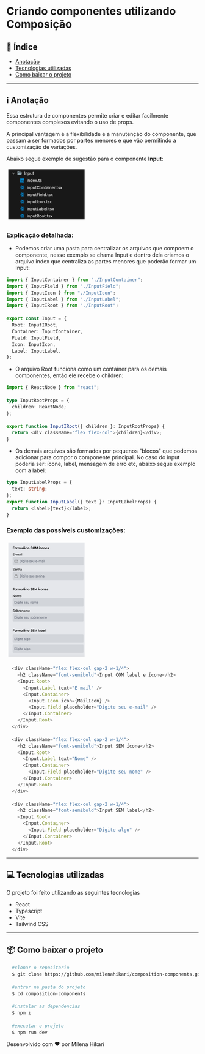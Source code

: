 # Criando componentes utilizando Composição

## 📕 Índice

- [Anotação](#-anotacao)
- [Tecnologias utilizadas](#-tecnologias-utilizadas)
- [Como baixar o projeto](#-como-baixar-o-projeto)

---

## ℹ️ Anotação

Essa estrutura de componentes permite criar e editar facilmente componentes complexos evitando o uso de props.

A principal vantagem é a flexibilidade e a manutenção do componente, que passam a ser formados por partes menores e que vão permitindo a customização de variações.

Abaixo segue exemplo de sugestão para o componente <strong>Input</strong>:

<img style="margin: 5px" alt="Estrutura de pastas do componente" src="./public/assets/estrutura-componente.png" width="200">

### Explicação detalhada:

- Podemos criar uma pasta para centralizar os arquivos que compoem o componente, nesse exemplo se chama Input e dentro dela criamos o arquivo index que centraliza as partes menores que poderão formar um Input:

```ts
import { InputContainer } from "./InputContainer";
import { InputField } from "./InputField";
import { InputIcon } from "./InputIcon";
import { InputLabel } from "./InputLabel";
import { InputIRoot } from "./InputRoot";

export const Input = {
  Root: InputIRoot,
  Container: InputContainer,
  Field: InputField,
  Icon: InputIcon,
  Label: InputLabel,
};
```

- O arquivo Root funciona como um container para os demais componentes, então ele recebe o children:

```ts
import { ReactNode } from "react";

type InputRootProps = {
  children: ReactNode;
};

export function InputIRoot({ children }: InputRootProps) {
  return <div className="flex flex-col">{children}</div>;
}
```

- Os demais arquivos são formados por pequenos "blocos" que podemos adicionar para compor o componente principal. No caso do input poderia ser: ícone, label, mensagem de erro etc, abaixo segue exemplo com a label:

```ts
type InputLabelProps = {
  text: string;
};
export function InputLabel({ text }: InputLabelProps) {
  return <label>{text}</label>;
}
```

### Exemplo das possíveis customizações:

<img style="margin: 5px" alt="Exemplo de utilização do componente" src="./public/assets/exemplo-utilizacao.png" width="200">

```ts
  <div className="flex flex-col gap-2 w-1/4">
    <h2 className="font-semibold">Input COM label e ícone</h2>
    <Input.Root>
      <Input.Label text="E-mail" />
      <Input.Container>
        <Input.Icon icon={MailIcon} />
        <Input.Field placeholder="Digite seu e-mail" />
      </Input.Container>
    </Input.Root>
  </div>

  <div className="flex flex-col gap-2 w-1/4">
    <h2 className="font-semibold">Input SEM ícone</h2>
    <Input.Root>
      <Input.Label text="Nome" />
      <Input.Container>
        <Input.Field placeholder="Digite seu nome" />
      </Input.Container>
    </Input.Root>
  </div>

  <div className="flex flex-col gap-2 w-1/4">
    <h2 className="font-semibold">Input SEM label</h2>
    <Input.Root>
      <Input.Container>
        <Input.Field placeholder="Digite algo" />
      </Input.Container>
    </Input.Root>
  </div>
```

---

## 💻 Tecnologias utilizadas

O projeto foi feito utilizando as seguintes tecnologias

- React
- Typescript
- Vite
- Tailwind CSS

---

## 📦 Como baixar o projeto

```bash
  #clonar o repositorio
  $ git clone https://github.com/milenahikari/composition-components.git

  #entrar na pasta do projeto
  $ cd composition-components

  #instalar as dependencias
  $ npm i

  #executar o projeto
  $ npm run dev
```

Desenvolvido com ♥ por Milena Hikari
